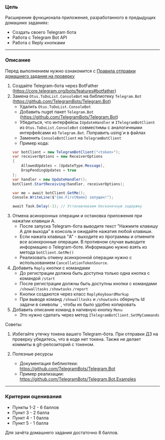 ### Цель
    
Расширение функционала приложения, разработанного в предыдущих домашних заданиях:

- Создать своего Telegram бота
- Работа с Telegram Bot API
- Работа с Reply кнопками

---

### Описание

Перед выполнением нужно ознакомится с [Правила отправки домашнего задания на проверку](https://github.com/OTUS-NET/C-Sharp-Basic/blob/main/Homeworks/README.md)

1. Создайте Telegram-бота через BotFather (https://core.telegram.org/bots/features#botfather)
2. Замена `Otus.ToDoList.ConsoleBot` на библиотеку `Telegram.Bot` (https://github.com/TelegramBots/Telegram.Bot)
    - Удалить `Otus.ToDoList.ConsoleBot`
    - Добавить nuget пакет `Telegram.Bot` (https://github.com/TelegramBots/Telegram.Bot) 
    - Убедиться, что интерфейсы `IUpdateHandler` и `ITelegramBotClient` из `Otus.ToDoList.ConsoleBot` совместимы с аналогичными интерфейсами из `Telegram.Bot`. Поправить using`и в файлах
    - Заменить `ConsoleBotClient` на `TelegramBotClient`
    - Пример кода:
    ```csharp
    var botClient = new TelegramBotClient("<token>");
    var receiverOptions = new ReceiverOptions
    {
        AllowedUpdates = [UpdateType.Message],
        DropPendingUpdates = true
    };
    var handler = new UpdateHandler();
    botClient.StartReceiving(handler, receiverOptions);

    var me = await botClient.GetMe();
    Console.WriteLine($"{me.FirstName} запущен!");

    await Task.Delay(-1); // Устанавливаем бесконечную задержку
    ```
3. Отмена асинхронных операции и остановка приложения при нажатии клавиши A.
    - После запуска Telegram-бота выводите текст "Нажмите клавишу A для выхода" в консоль и ожидайте нажатия любой клавиши.
    - Если нажата клавиша "A" - выходите из программы и отмените все асинхронные операции. В противном случае выводите информацию о Telegram-боте. Информацию нужно взять из метода `botClient.GetMe()`
    - Реализовать отмену асинхронной операции нужно с использованием `CancellationTokenSource`.
4. Добавить `Reply` кнопки с командами
    - До регистрации должна быть доступна только одна кнопка c командой `/start`
    - После регистрации должны быть доступны кнопки c командами `/showalltasks` `/showtasks` `/report`
    - Кнопки создаются через класс `ReplyKeyboardMarkup`
    - При выводе команд `/showalltasks` и `/showtasks` обернуть Id задачи в символы `, чтобы их было удобно копировать
5. Добавить описание команд в нативную кнопку `Menu`
    - Это нужно сделать через метод `ITelegramBotClient.SetMyCommands`

Советы:

1. Избегайте утечку токена вашего Telegram-бота. При отправки ДЗ на проверку убедитесь, что в коде нет токена. Также не делает коммиты в git-репозиторий с токеном.

2. Полезные ресурсы 
    - Документация библиотеки: https://github.com/TelegramBots/Telegram.Bot
    - Пример реализации: https://github.com/TelegramBots/Telegram.Bot.Examples

---

### Критерии оценивания

- Пункты 1-2 - 6 баллов
- Пункт 3 - 2 балла
- Пункт 4 - 1 балла
- Пункт 5 - 1 балла

Для зачёта домашнего задания достаточно 8 баллов.